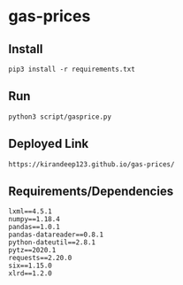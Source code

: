 # gas-prices


## Install
```
pip3 install -r requirements.txt
```

## Run

```
python3 script/gasprice.py
```

## Deployed Link 

```
https://kirandeep123.github.io/gas-prices/
```
## Requirements/Dependencies 

```
lxml==4.5.1
numpy==1.18.4
pandas==1.0.1
pandas-datareader==0.8.1
python-dateutil==2.8.1
pytz==2020.1
requests==2.20.0
six==1.15.0
xlrd==1.2.0
```
